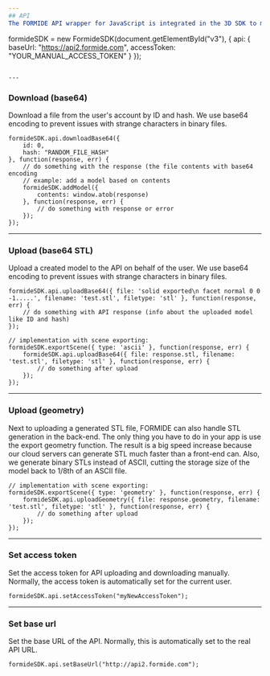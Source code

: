 ```yaml
---
## API
The FORMIDE API wrapper for JavaScript is integrated in the 3D SDK to make it really easy to download and upload user files from and to the API. You can override the default API settings when you create a new instance of the SDK in your app:

```
formideSDK = new FormideSDK(document.getElementById("v3"), {
    api: {
        baseUrl: "https://api2.formide.com",
        accessToken: "YOUR_MANUAL_ACCESS_TOKEN"
    }
});
```

---
```

### Download (base64)
Download a file from the user's account by ID and hash. We use base64 encoding to prevent issues with strange characters in binary files.

```
formideSDK.api.downloadBase64({
    id: 0,
    hash: "RANDOM_FILE_HASH"
}, function(response, err) {
    // do something with the response (the file contents with base64 encoding
    // example: add a model based on contents
    formideSDK.addModel({
        contents: window.atob(response)
    }, function(response, err) {
        // do something with response or error
    });
});
```

---
### Upload (base64 STL)
Upload a created model to the API on behalf of the user. We use base64 encoding to prevent issues with strange characters in binary files.

```
formideSDK.api.uploadBase64({ file: 'solid exported\n facet normal 0 0 -1.....', filename: 'test.stl', filetype: 'stl' }, function(response, err) {
    // do something with API response (info about the uploaded model like ID and hash)
});

// implementation with scene exporting:
formideSDK.exportScene({ type: 'ascii' }, function(response, err) {
    formideSDK.api.uploadBase64({ file: response.stl, filename: 'test.stl', filetype: 'stl' }, function(response, err) {
        // do something after upload
    });
});
```

---
### Upload (geometry)
Next to uploading a generated STL file, FORMIDE can also handle STL generation in the back-end. The only thing you have to do in your app is use the export geometry function. The result is a big speed increase because our cloud servers can generate STL much faster than a front-end can. Also, we generate binary STLs instead of ASCII, cutting the storage size of the model back to 1/8th of an ASCII file.

```
// implementation with scene exporting:
formideSDK.exportScene({ type: 'geometry' }, function(response, err) {
    formideSDK.api.uploadGeometry({ file: response.geometry, filename: 'test.stl', filetype: 'stl' }, function(response, err) {
        // do something after upload
    });
});
```

---
### Set access token
Set the access token for API uploading and downloading manually. Normally, the access token is automatically set for the current user.

```
formideSDK.api.setAccessToken("myNewAccessToken");
```

---
### Set base url
Set the base URL of the API. Normally, this is automatically set to the real API URL.

```
formideSDK.api.setBaseUrl("http://api2.formide.com");
```